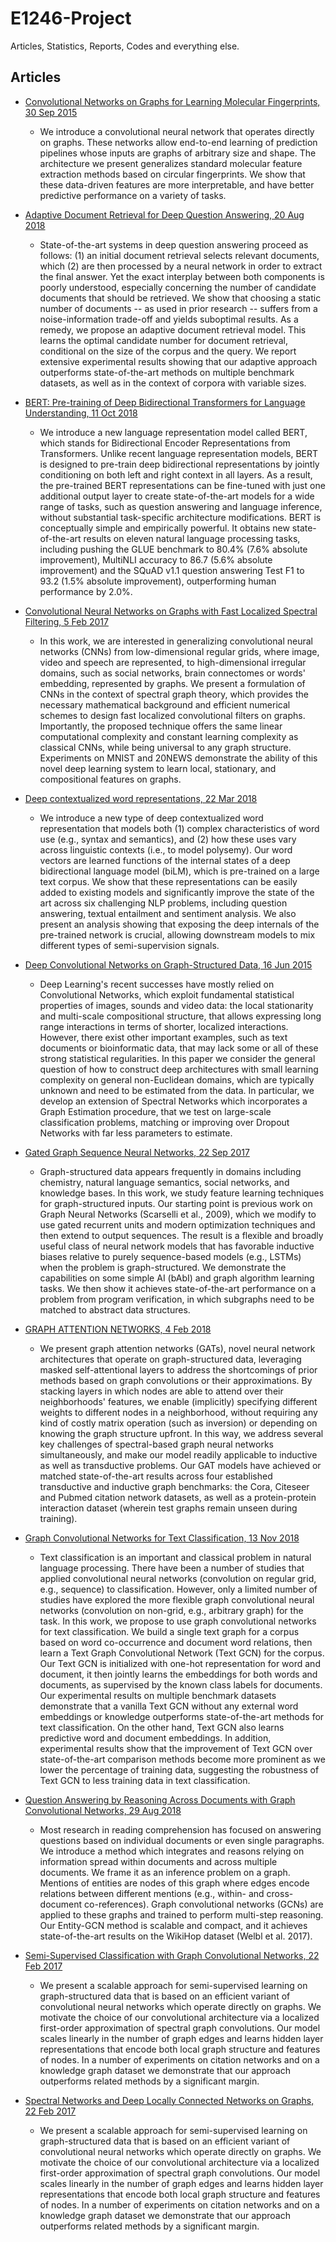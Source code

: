 # E1246-Project
Articles, Statistics, Reports, Codes and everything else.

## Articles 
- [Convolutional Networks on Graphs for Learning Molecular Fingerprints, 30 Sep 2015](https://arxiv.org/abs/1509.09292)
  - We introduce a convolutional neural network that operates directly on graphs. These networks allow end-to-end learning of prediction pipelines whose inputs are graphs of arbitrary size and shape. The architecture we present generalizes standard molecular feature extraction methods based on circular fingerprints. We show that these data-driven features are more interpretable, and have better predictive performance on a variety of tasks.
  
- [Adaptive Document Retrieval for Deep Question Answering, 20 Aug 2018](https://arxiv.org/abs/1808.06528) 
  - State-of-the-art systems in deep question answering proceed as follows: (1) an initial document retrieval selects relevant documents, which (2) are then processed by a neural network in order to extract the final answer. Yet the exact interplay between both components is poorly understood, especially concerning the number of candidate documents that should be retrieved. We show that choosing a static number of documents -- as used in prior research -- suffers from a noise-information trade-off and yields suboptimal results. As a remedy, we propose an adaptive document retrieval model. This learns the optimal candidate number for document retrieval, conditional on the size of the corpus and the query. We report extensive experimental results showing that our adaptive approach outperforms state-of-the-art methods on multiple benchmark datasets, as well as in the context of corpora with variable sizes.

- [BERT: Pre-training of Deep Bidirectional Transformers for Language Understanding, 11 Oct 2018](https://arxiv.org/abs/1810.04805)
  - We introduce a new language representation model called BERT, which stands for Bidirectional Encoder Representations from Transformers. Unlike recent language representation models, BERT is designed to pre-train deep bidirectional representations by jointly conditioning on both left and right context in all layers. As a result, the pre-trained BERT representations can be fine-tuned with just one additional output layer to create state-of-the-art models for a wide range of tasks, such as question answering and language inference, without substantial task-specific architecture modifications. 
BERT is conceptually simple and empirically powerful. It obtains new state-of-the-art results on eleven natural language processing tasks, including pushing the GLUE benchmark to 80.4% (7.6% absolute improvement), MultiNLI accuracy to 86.7 (5.6% absolute improvement) and the SQuAD v1.1 question answering Test F1 to 93.2 (1.5% absolute improvement), outperforming human performance by 2.0%.

- [Convolutional Neural Networks on Graphs with Fast Localized Spectral Filtering, 5 Feb 2017](https://arxiv.org/abs/1606.09375)
  - In this work, we are interested in generalizing convolutional neural networks (CNNs) from low-dimensional regular grids, where image, video and speech are represented, to high-dimensional irregular domains, such as social networks, brain connectomes or words' embedding, represented by graphs. We present a formulation of CNNs in the context of spectral graph theory, which provides the necessary mathematical background and efficient numerical schemes to design fast localized convolutional filters on graphs. Importantly, the proposed technique offers the same linear computational complexity and constant learning complexity as classical CNNs, while being universal to any graph structure. Experiments on MNIST and 20NEWS demonstrate the ability of this novel deep learning system to learn local, stationary, and compositional features on graphs.

- [Deep contextualized word representations, 22 Mar 2018](https://arxiv.org/abs/1802.05365)
  - We introduce a new type of deep contextualized word representation that models both (1) complex characteristics of word use (e.g., syntax and semantics), and (2) how these uses vary across linguistic contexts (i.e., to model polysemy). Our word vectors are learned functions of the internal states of a deep bidirectional language model (biLM), which is pre-trained on a large text corpus. We show that these representations can be easily added to existing models and significantly improve the state of the art across six challenging NLP problems, including question answering, textual entailment and sentiment analysis. We also present an analysis showing that exposing the deep internals of the pre-trained network is crucial, allowing downstream models to mix different types of semi-supervision signals.
 
- [Deep Convolutional Networks on Graph-Structured Data, 16 Jun 2015](https://arxiv.org/abs/1506.05163)
  - Deep Learning's recent successes have mostly relied on Convolutional Networks, which exploit fundamental statistical properties of images, sounds and video data: the local stationarity and multi-scale compositional structure, that allows expressing long range interactions in terms of shorter, localized interactions. However, there exist other important examples, such as text documents or bioinformatic data, that may lack some or all of these strong statistical regularities. 
In this paper we consider the general question of how to construct deep architectures with small learning complexity on general non-Euclidean domains, which are typically unknown and need to be estimated from the data. In particular, we develop an extension of Spectral Networks which incorporates a Graph Estimation procedure, that we test on large-scale classification problems, matching or improving over Dropout Networks with far less parameters to estimate.

- [Gated Graph Sequence Neural Networks, 22 Sep 2017](https://arxiv.org/abs/1511.05493)
  - Graph-structured data appears frequently in domains including chemistry, natural language semantics, social networks, and knowledge bases. In this work, we study feature learning techniques for graph-structured inputs. Our starting point is previous work on Graph Neural Networks (Scarselli et al., 2009), which we modify to use gated recurrent units and modern optimization techniques and then extend to output sequences. The result is a flexible and broadly useful class of neural network models that has favorable inductive biases relative to purely sequence-based models (e.g., LSTMs) when the problem is graph-structured. We demonstrate the capabilities on some simple AI (bAbI) and graph algorithm learning tasks. We then show it achieves state-of-the-art performance on a problem from program verification, in which subgraphs need to be matched to abstract data structures.

- [GRAPH ATTENTION NETWORKS, 4 Feb 2018](https://arxiv.org/abs/1710.10903)
  - We present graph attention networks (GATs), novel neural network architectures that operate on graph-structured data, leveraging masked self-attentional layers to address the shortcomings of prior methods based on graph convolutions or their approximations. By stacking layers in which nodes are able to attend over their neighborhoods' features, we enable (implicitly) specifying different weights to different nodes in a neighborhood, without requiring any kind of costly matrix operation (such as inversion) or depending on knowing the graph structure upfront. In this way, we address several key challenges of spectral-based graph neural networks simultaneously, and make our model readily applicable to inductive as well as transductive problems. Our GAT models have achieved or matched state-of-the-art results across four established transductive and inductive graph benchmarks: the Cora, Citeseer and Pubmed citation network datasets, as well as a protein-protein interaction dataset (wherein test graphs remain unseen during training).

- [Graph Convolutional Networks for Text Classification, 13 Nov 2018](https://arxiv.org/abs/1809.05679)
  - Text classification is an important and classical problem in natural language processing. There have been a number of studies that applied convolutional neural networks (convolution on regular grid, e.g., sequence) to classification. However, only a limited number of studies have explored the more flexible graph convolutional neural networks (convolution on non-grid, e.g., arbitrary graph) for the task. In this work, we propose to use graph convolutional networks for text classification. We build a single text graph for a corpus based on word co-occurrence and document word relations, then learn a Text Graph Convolutional Network (Text GCN) for the corpus. Our Text GCN is initialized with one-hot representation for word and document, it then jointly learns the embeddings for both words and documents, as supervised by the known class labels for documents. Our experimental results on multiple benchmark datasets demonstrate that a vanilla Text GCN without any external word embeddings or knowledge outperforms state-of-the-art methods for text classification. On the other hand, Text GCN also learns predictive word and document embeddings. In addition, experimental results show that the improvement of Text GCN over state-of-the-art comparison methods become more prominent as we lower the percentage of training data, suggesting the robustness of Text GCN to less training data in text classification.

- [Question Answering by Reasoning Across Documents with Graph Convolutional Networks, 29 Aug 2018](https://arxiv.org/abs/1808.09920)
  - Most research in reading comprehension has focused on answering questions based on individual documents or even single paragraphs. We introduce a method which integrates and reasons relying on information spread within documents and across multiple documents. We frame it as an inference problem on a graph. Mentions of entities are nodes of this graph where edges encode relations between different mentions (e.g., within- and cross-document co-references). Graph convolutional networks (GCNs) are applied to these graphs and trained to perform multi-step reasoning. Our Entity-GCN method is scalable and compact, and it achieves state-of-the-art results on the WikiHop dataset (Welbl et al. 2017).

- [Semi-Supervised Classification with Graph Convolutional Networks, 22 Feb 2017](https://arxiv.org/abs/1609.02907)
  - We present a scalable approach for semi-supervised learning on graph-structured data that is based on an efficient variant of convolutional neural networks which operate directly on graphs. We motivate the choice of our convolutional architecture via a localized first-order approximation of spectral graph convolutions. Our model scales linearly in the number of graph edges and learns hidden layer representations that encode both local graph structure and features of nodes. In a number of experiments on citation networks and on a knowledge graph dataset we demonstrate that our approach outperforms related methods by a significant margin.

- [Spectral Networks and Deep Locally Connected Networks on Graphs, 22 Feb 2017](https://arxiv.org/abs/1609.02907)
  - We present a scalable approach for semi-supervised learning on graph-structured data that is based on an efficient variant of convolutional neural networks which operate directly on graphs. We motivate the choice of our convolutional architecture via a localized first-order approximation of spectral graph convolutions. Our model scales linearly in the number of graph edges and learns hidden layer representations that encode both local graph structure and features of nodes. In a number of experiments on citation networks and on a knowledge graph dataset we demonstrate that our approach outperforms related methods by a significant margin.
